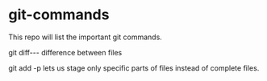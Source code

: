 # git-commands
This repo will list the important git commands.

git diff--- difference between files

git add -p <filename> lets us stage only specific parts of files instead of complete files.
